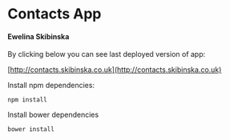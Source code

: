 # Contacts App
#### Ewelina Skibinska

By clicking below you can see last deployed version of app: 

[http://contacts.skibinska.co.uk](http://contacts.skibinska.co.uk)

Install npm dependencies:
```
npm install
```

Install bower dependencies 
```
bower install
```
